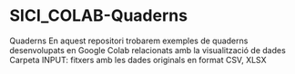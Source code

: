 # SICI_COLAB-Quaderns
Quaderns
En aquest repositori trobarem exemples de quaderns desenvolupats en Google Colab relacionats amb la visualització de dades
      Carpeta INPUT: fitxers amb les dades originals en format CSV, XLSX

